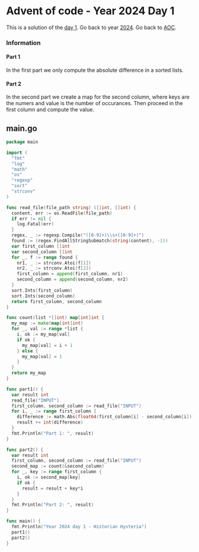 # Advent of code - Year 2024 Day 1

This is a solution of the [day 1](https://adventofcode.com/2024/day/1). Go back to year [2024](2024.md). Go back to [AOC](../adventofcode.md).

### Information

#### Part 1

In the first part we only compute the absolute difference in a sorted lists.

#### Part 2

In the second part we create a map for the second column, where keys are the numers and value is the number of occurances. Then proceed in the first column and compute the value.


## main.go

```go
package main

import (
  "fmt"
  "log"
  "math"
  "os"
  "regexp"
  "sort"
  "strconv"
)

func read_file(file_path string) ([]int, []int) {
  content, err := os.ReadFile(file_path)
  if err != nil {
    log.Fatal(err)
  }
  regex, _ := regexp.Compile("([0-9]+)\\s+([0-9]+)")
  found := (regex.FindAllStringSubmatch(string(content), -1))
  var first_column []int
  var second_column []int
  for _, f := range found {
    nr1, _ := strconv.Atoi(f[1])
    nr2, _ := strconv.Atoi(f[2])
    first_column = append(first_column, nr1)
    second_column = append(second_column, nr2)
  }
  sort.Ints(first_column)
  sort.Ints(second_column)
  return first_column, second_column
}

func count(list *[]int) map[int]int {
  my_map := make(map[int]int)
  for _, val := range *list {
    i, ok := my_map[val]
    if ok {
      my_map[val] = i + 1
    } else {
      my_map[val] = 1
    }
  }
  return my_map
}

func part1() {
  var result int
  read_file("INPUT")
  first_column, second_column := read_file("INPUT")
  for i, _ := range first_column {
    difference := math.Abs(float64(first_column[i] - second_column[i]))
    result += int(difference)
  }
  fmt.Println("Part 1: ", result)
}

func part2() {
  var result int
  first_column, second_column := read_file("INPUT")
  second_map := count(&second_column)
  for _, key := range first_column {
    i, ok := second_map[key]
    if ok {
      result = result + key*i
    }
  }
  fmt.Println("Part 2: ", result)
}

func main() {
  fmt.Println("Year 2024 day 1 - Historian Hysteria")
  part1()
  part2()
}
```

